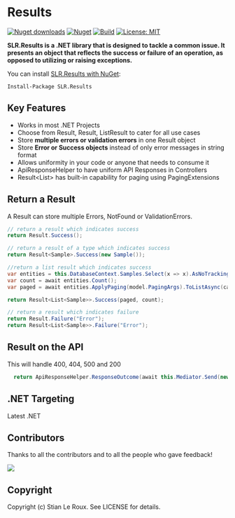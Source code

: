 # Results

[![Nuget downloads](https://img.shields.io/nuget/v/slr.results.svg)](https://www.nuget.org/packages/SLR.Results/) [![Nuget](https://img.shields.io/nuget/dt/slr.results)](https://www.nuget.org/packages/SLR.Results/) [![Build](https://github.com/stianleroux/Results/actions/workflows/dotnet.yml/badge.svg)](https://github.com/stianleroux/Results/actions/workflows/dotnet.yml) [![License: MIT](https://img.shields.io/badge/License-MIT-yellow.svg)](https://github.com/stianleroux/Results/blob/master/LICENSE)

**SLR.Results is a .NET library that is designed to tackle a common issue. It presents an object that reflects the success or failure of an operation, as opposed to utilizing or raising exceptions.**

You can install [SLR.Results with NuGet](https://www.nuget.org/packages/SLR.Results/):

```
Install-Package SLR.Results
```

## Key Features

-   Works in most .NET Projects
-   Choose from Result, Result<T>, ListResult<T> to cater for all use cases
-   Store **multiple errors or validation errors** in one Result object
-   Store **Error or Success objects** instead of only error messages in string format
-   Allows uniformity in your code or anyone that needs to consume it
-   ApiResponseHelper to have uniform API Responses in Controllers
-   Result<List<T>> has built-in capability for paging using PagingExtensions

## Return a Result

A Result can store multiple Errors, NotFound or ValidationErrors.

```csharp
// return a result which indicates success
return Result.Success();

// return a result of a type which indicates success
return Result<Sample>.Success(new Sample());

//return a list result which indicates success
var entities = this.DatabaseContext.Samples.Select(x => x).AsNoTracking()
var count = await entities.Count();
var paged = await entities.ApplyPaging(model.PagingArgs).ToListAsync(cancellationToken);

return Result<List<Sample>>.Success(paged, count);

// return a result which indicates failure
return Result.Failure("Error");
return Result<List<Sample>>.Failure("Error");
```

## Result on the API

This will handle 400, 404, 500 and 200

```csharp
  return ApiResponseHelper.ResponseOutcome(await this.Mediator.Send(new ExampleQuery(), cancellationToken), this)
```

## .NET Targeting

Latest .NET

## Contributors

Thanks to all the contributors and to all the people who gave feedback!

<a href="https://github.com/stianleroux/results/graphs/contributors">
  <img src="https://contrib.rocks/image?repo=stianleroux/results" />
</a>

## Copyright

Copyright (c) Stian Le Roux. See LICENSE for details.
